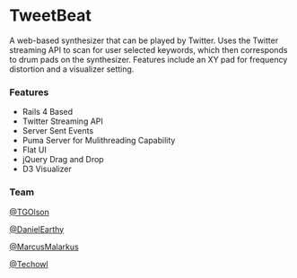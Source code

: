 # TweetBeat

A web-based synthesizer that can be played by Twitter. Uses the Twitter streaming API to scan for user selected keywords, which then corresponds to drum pads on the synthesizer. Features include an XY pad for frequency distortion and a visualizer setting.

### Features

* Rails 4 Based
* Twitter Streaming API
* Server Sent Events
* Puma Server for Mulithreading Capability
* Flat UI
* jQuery Drag and Drop
* D3 Visualizer


### Team
[@TGOlson](https://github.com/TGOlson)

[@DanielEarthy](https://github.com/danielearthy)

[@MarcusMalarkus](https://github.com/marcusmalarkus)

[@Techowl](https://github.com/techowl)
